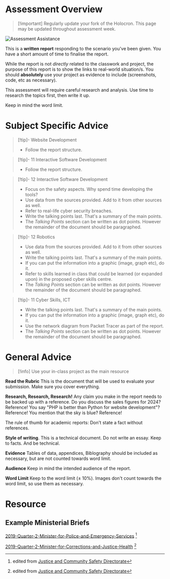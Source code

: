 # Assessment Overview

> [!important] Regularly update your fork of the Holocron. This page may be updated throughout assessment week.

![Assessment Assistance](https://youtu.be/yUWSxqSfXRw)

This is a **written report** responding to the scenario you've been given. You have a short amount of time to finalise the report. 

While the report is not *directly* related to the classwork and project, the purpose of this report is to show the links to real-world situation/s. You should **absolutely** use your project as evidence to include (screenshots, code, etc as necessary).

This assessment will require careful research and analysis. Use time to research the topics first, then write it up. 

Keep in mind the word limit.

# Subject Specific Advice

> [!tip]- Website Development
>  
> - Follow the report structure.

> [!tip]- 11 Interactive Software Development
> 
> - Follow the report structure.

> [!tip]- 12 Interactive Software Development
> 
> -  Focus on the safety aspects. Why spend time developing the tools? 
> -  Use data from the sources provided. Add to it from other sources as well.
> - Refer to real-life cyber security breaches.
> - Write the talking points last. That's a summary of the main points.
> - The *Talking Points* section can be written as dot points. However the remainder of the document should be paragraphed.


> [!tip]- 12 Robotics
> 
> - Use data from the sources provided. Add to it from other sources as well.
> - Write the talking points last. That's a summary of the main points.
> - If you can put the information into a graphic (image, graph etc), do it.
> - Refer to skills learned in class that could be learned (or expanded upon) in the proposed cyber skills centre.
> - The *Talking Points* section can be written as dot points. However the remainder of the document should be paragraphed.


> [!tip]- 11 Cyber Skills, ICT
> 
> - Write the talking points last. That's a summary of the main points.
> - If you can put the information into a graphic (image, graph etc), do it.
> - Use the network diagram from Packet Tracer as part of the report.
> - The *Talking Points* section can be written as dot points. However the remainder of the document should be paragraphed.

# General Advice

> [!info] Use your in-class project as the main resource

**Read the Rubric** This is the document that will be used to evaluate your submission. Make sure you cover everything.

**Research, Research, Research!** Any claim you make in the report needs to be backed up with a reference. Do you discuss the sales figures for 2024? Reference! You say "PHP is better than Python for website development"? Reference! You mention that the sky is blue? Reference!

The rule of thumb for academic reports: Don't state a fact without references.

**Style of writing**. This is a technical document. Do not write an essay. Keep to facts. And be technical.

**Evidence** Tables of data, appendices, Biblography should be included as necessary, but are not counted towards word limit.

**Audience** Keep in mind the intended audience of the report. 

**Word Limit** Keep to the word limit (± 10%). Images don't count towards the word limit, so use them as necessary. 

# Resource

## Example Ministerial Briefs


[2019-Quarter-2-Minister-for-Police-and-Emergency-Services](/_sharedContent/Assessments2024S2/2019-Quarter-2-Minister-for-Police-and-Emergency-Services.pdf) [^1]

[2019-Quarter-2-Minister-for-Corrections-and-Justice-Health](_sharedContent/Assessments2024S2/2019-Quarter-2-Minister-for-Corrections-and-Justice-Health.pdf) [^1]


[^1]:  edited from [Justice and Community Safety Directorate](https://www.justice.act.gov.au/about-us/freedom-of-information/open-access-ministerial-briefs)



